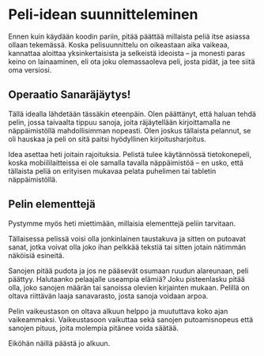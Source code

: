 # Peli-idean suunnitteleminen

Ennen kuin käydään koodin pariin, pitää päättää millaista peliä itse asiassa ollaan tekemässä. Koska pelisuunnittelu on oikeastaan aika vaikeaa, kannattaa aloittaa yksinkertaisista ja selkeistä ideoista – ja monesti paras keino on lainaaminen, eli ota joku olemassaoleva peli, josta pidät, ja tee siitä oma versiosi.

## Operaatio Sanaräjäytys!

Tällä idealla lähdetään tässäkin eteenpäin. Olen päättänyt, että haluan tehdä pelin, jossa taivaalta tippuu sanoja, joita räjäytellään kirjoittamalla ne näppäimistöllä mahdollisimman nopeasti. Olen joskus tällaista pelannut, se oli hauskaa ja peli on sitä paitsi hyödyllinen kirjoitusharjoitus.

Idea asettaa heti joitain rajoituksia. Pelistä tulee käytännössä tietokonepeli, koska mobiililaitteissa ei ole samalla tavalla näppäimistöä – en usko, että tällaista peliä on erityisen mukavaa pelata puhelimen tai tabletin näppäimistöllä.

## Pelin elementtejä

Pystymme myös heti miettimään, millaisia elementtejä peliin tarvitaan.

Tällaisessa pelissä voisi olla jonkinlainen taustakuva ja sitten on putoavat sanat, jotka voivat olla joko ihan pelkkää tekstiä tai sitten jotain nätimmän näköisiä esineitä.

Sanojen pitää pudota ja jos ne pääsevät osumaan ruudun alareunaan, peli päättyy. Halutaanko pelaajalle useampia elämiä? Joku pisteenlasku pitää olla, joko sanojen määrän tai sanoissa olevien kirjainten mukaan. Pelillä on oltava riittävän laaja sanavarasto, josta sanoja voidaan arpoa.

Pelin vaikeustason on oltava alkuun helppo ja muututtava koko ajan vaikeammaksi. Vaikeustasoon vaikuttaa sekä sanojen putoamisnopeus että sanojen pituus, joita molempia pitänee voida säätää.

Eiköhän näillä päästä jo alkuun.